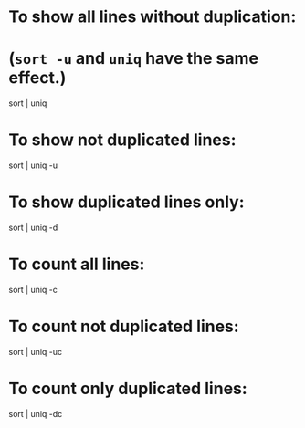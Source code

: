 # To show all lines without duplication:

# (`sort -u` and `uniq` have the same effect.)

sort <file> | uniq

# To show not duplicated lines:

sort <file> | uniq -u

# To show duplicated lines only:

sort <file> | uniq -d

# To count all lines:

sort <file> | uniq -c

# To count not duplicated lines:

sort <file> | uniq -uc

# To count only duplicated lines:

sort <file> | uniq -dc
